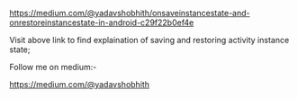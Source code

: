 https://medium.com/@yadavshobhith/onsaveinstancestate-and-onrestoreinstancestate-in-android-c29f22b0ef4e

Visit above link to find explaination of saving and restoring activity instance state;

Follow me on medium:-

https://medium.com/@yadavshobhith
